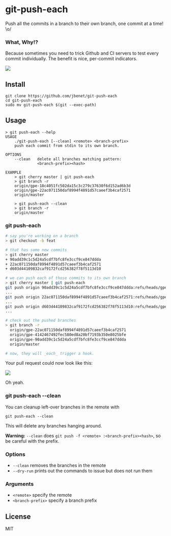 # git-push-each

Push all the commits in a branch to their own branch, one commit at a time! \o/

### What, Why!?

Because sometimes you need to trick Github and CI servers to test every commit individually. The benefit is nice, per-commit indicators.

![](https://www.evernote.com/l/AMbQvZNfWtFAX5999ivsbMMlT66mCv9xk0AB/image.png)

## Install

```
git clone https://github.com/jbenet/git-push-each
cd git-push-each
sudo mv git-push-each $(git --exec-path)
```

## Usage

```
> git push-each --help
USAGE
    ./git-push-each [--clean] <remote> <branch-prefix>
    push each commit from stdin to its own branch.

OPTIONS
    --clean   delete all branches matching pattern:
              <branch-prefix><hash>

EXAMPLE
    > git cherry master | git push-each
    > git branch -r
    origin/gpe-18c4051fc502da15c3c279c37630f6d152ad6b3d
    origin/gpe-22ac071150daf8994f4891d57caeef3b4caf2571
    origin/master

    > git push-each --clean
    > git branch -r
    origin/master
```

### git push-each

```sh
# say you're working on a branch
> git checkout -b feat

# that has some new commits
> git cherry master
+ 90add39c1c5d24a5cdf7bfc8fe3ccf9ce847ddda
+ 22ac071150daf8994f4891d57caeef3b4caf2571
+ d603d44109832caf9172fcd256382f78f5113d10

# we can push each of those commits to its own branch
> git cherry master | git push-each
git push origin 90add39c1c5d24a5cdf7bfc8fe3ccf9ce847ddda:refs/heads/gpe-90add39c1c5d24a5cdf7bfc8fe3ccf9ce847ddda
...
git push origin 22ac071150daf8994f4891d57caeef3b4caf2571:refs/heads/gpe-22ac071150daf8994f4891d57caeef3b4caf2571
...
git push origin d603d44109832caf9172fcd256382f78f5113d10:refs/heads/gpe-d603d44109832caf9172fcd256382f78f5113d10
...

# check out the pushed branches
> git branch -r
  origin/gpe-22ac071150daf8994f4891d57caeef3b4caf2571
  origin/gpe-4142467492fec580ed8a20bf7193b350e8025bfe
  origin/gpe-90add39c1c5d24a5cdf7bfc8fe3ccf9ce847ddda
  origin/master

# now, they will _each_ trigger a hook.
```

Your pull request could now look like this:

![](https://www.evernote.com/l/AMap5-S_LP1AzYOrUYdjOCqRCrbAksiwQXYB/image.png)

Oh yeah.

### git push-each --clean

You can cleanup left-over branches in the remote with

```
git push-each --clean
```

This will delete any branches hanging around.

**Warning:** `--clean` does `git push -f <remote> :<branch-prefix><hash>`, so be careful with the prefix.

### Options

- `--clean` removes the branches in the remote
- `--dry-run` prints out the commands to issue but does not run them

### Arguments

- `<remote>` specify the remote
- `<branch-prefix>` specify a branch prefix

## License

MIT
